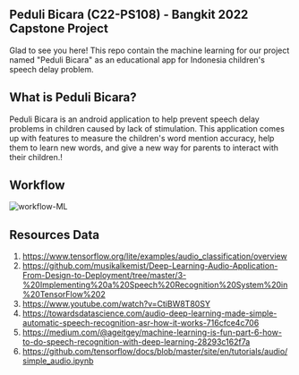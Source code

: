 ## Peduli Bicara (C22-PS108) - Bangkit 2022 Capstone Project
Glad to see you here! This repo contain the machine learning for our project named "Peduli Bicara" as an educational app for Indonesia children's speech delay problem. 

## What is Peduli Bicara?
Peduli Bicara is an android application to help prevent speech delay problems in children caused by lack of stimulation.
This application comes up with features to measure the children's word mention accuracy, help them to learn new words, and give a new way for parents to interact with their children.!

## Workflow
![workflow-ML](https://user-images.githubusercontent.com/92667081/172021435-c2ebafa9-0714-4d52-a47b-5a16b9591d70.jpg)



## Resources Data
1. https://www.tensorflow.org/lite/examples/audio_classification/overview
2. https://github.com/musikalkemist/Deep-Learning-Audio-Application-From-Design-to-Deployment/tree/master/3-%20Implementing%20a%20Speech%20Recognition%20System%20in%20TensorFlow%202
3. https://www.youtube.com/watch?v=CtiBW8T80SY
4. https://towardsdatascience.com/audio-deep-learning-made-simple-automatic-speech-recognition-asr-how-it-works-716cfce4c706
5. https://medium.com/@ageitgey/machine-learning-is-fun-part-6-how-to-do-speech-recognition-with-deep-learning-28293c162f7a
6. https://github.com/tensorflow/docs/blob/master/site/en/tutorials/audio/simple_audio.ipynb
